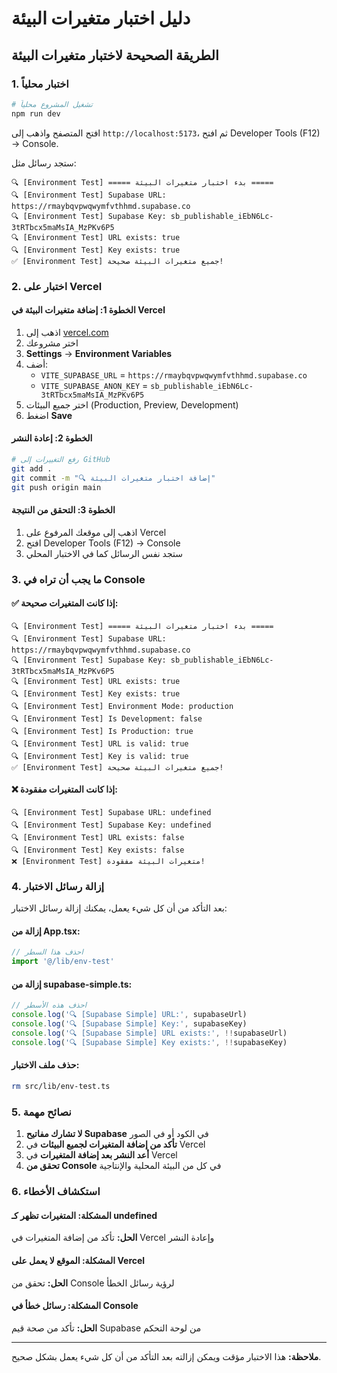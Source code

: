 # دليل اختبار متغيرات البيئة

## الطريقة الصحيحة لاختبار متغيرات البيئة

### 1. اختبار محلياً

```bash
# تشغيل المشروع محلياً
npm run dev
```

افتح المتصفح واذهب إلى `http://localhost:5173`، ثم افتح Developer Tools (F12) → Console.

ستجد رسائل مثل:
```
🔍 [Environment Test] ===== بدء اختبار متغيرات البيئة =====
🔍 [Environment Test] Supabase URL: https://rmaybqvpwqwymfvthhmd.supabase.co
🔍 [Environment Test] Supabase Key: sb_publishable_iEbN6Lc-3tRTbcx5maMsIA_MzPKv6P5
🔍 [Environment Test] URL exists: true
🔍 [Environment Test] Key exists: true
✅ [Environment Test] جميع متغيرات البيئة صحيحة!
```

### 2. اختبار على Vercel

#### الخطوة 1: إضافة متغيرات البيئة في Vercel
1. اذهب إلى [vercel.com](https://vercel.com)
2. اختر مشروعك
3. **Settings** → **Environment Variables**
4. أضف:
   - `VITE_SUPABASE_URL` = `https://rmaybqvpwqwymfvthhmd.supabase.co`
   - `VITE_SUPABASE_ANON_KEY` = `sb_publishable_iEbN6Lc-3tRTbcx5maMsIA_MzPKv6P5`
5. اختر جميع البيئات (Production, Preview, Development)
6. اضغط **Save**

#### الخطوة 2: إعادة النشر
```bash
# رفع التغييرات إلى GitHub
git add .
git commit -m "🔍 إضافة اختبار متغيرات البيئة"
git push origin main
```

#### الخطوة 3: التحقق من النتيجة
1. اذهب إلى موقعك المرفوع على Vercel
2. افتح Developer Tools (F12) → Console
3. ستجد نفس الرسائل كما في الاختبار المحلي

### 3. ما يجب أن تراه في Console

#### ✅ إذا كانت المتغيرات صحيحة:
```
🔍 [Environment Test] ===== بدء اختبار متغيرات البيئة =====
🔍 [Environment Test] Supabase URL: https://rmaybqvpwqwymfvthhmd.supabase.co
🔍 [Environment Test] Supabase Key: sb_publishable_iEbN6Lc-3tRTbcx5maMsIA_MzPKv6P5
🔍 [Environment Test] URL exists: true
🔍 [Environment Test] Key exists: true
🔍 [Environment Test] Environment Mode: production
🔍 [Environment Test] Is Development: false
🔍 [Environment Test] Is Production: true
🔍 [Environment Test] URL is valid: true
🔍 [Environment Test] Key is valid: true
✅ [Environment Test] جميع متغيرات البيئة صحيحة!
```

#### ❌ إذا كانت المتغيرات مفقودة:
```
🔍 [Environment Test] Supabase URL: undefined
🔍 [Environment Test] Supabase Key: undefined
🔍 [Environment Test] URL exists: false
🔍 [Environment Test] Key exists: false
❌ [Environment Test] متغيرات البيئة مفقودة!
```

### 4. إزالة رسائل الاختبار

بعد التأكد من أن كل شيء يعمل، يمكنك إزالة رسائل الاختبار:

#### إزالة من App.tsx:
```typescript
// احذف هذا السطر
import '@/lib/env-test'
```

#### إزالة من supabase-simple.ts:
```typescript
// احذف هذه الأسطر
console.log('🔍 [Supabase Simple] URL:', supabaseUrl)
console.log('🔍 [Supabase Simple] Key:', supabaseKey)
console.log('🔍 [Supabase Simple] URL exists:', !!supabaseUrl)
console.log('🔍 [Supabase Simple] Key exists:', !!supabaseKey)
```

#### حذف ملف الاختبار:
```bash
rm src/lib/env-test.ts
```

### 5. نصائح مهمة

1. **لا تشارك مفاتيح Supabase** في الكود أو في الصور
2. **تأكد من إضافة المتغيرات لجميع البيئات** في Vercel
3. **أعد النشر بعد إضافة المتغيرات** في Vercel
4. **تحقق من Console** في كل من البيئة المحلية والإنتاجية

### 6. استكشاف الأخطاء

#### المشكلة: المتغيرات تظهر كـ undefined
**الحل:** تأكد من إضافة المتغيرات في Vercel وإعادة النشر

#### المشكلة: الموقع لا يعمل على Vercel
**الحل:** تحقق من Console لرؤية رسائل الخطأ

#### المشكلة: رسائل خطأ في Console
**الحل:** تأكد من صحة قيم Supabase من لوحة التحكم

---

**ملاحظة:** هذا الاختبار مؤقت ويمكن إزالته بعد التأكد من أن كل شيء يعمل بشكل صحيح.
